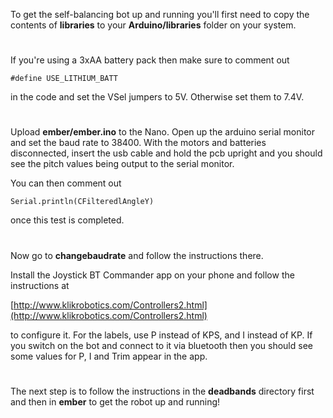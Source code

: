 To get the self-balancing bot up and running you'll first need to copy the contents of **libraries** to your **Arduino/libraries** folder on your system.

#

If you're using a 3xAA battery pack then make sure to comment out 

```
#define USE_LITHIUM_BATT
```

in the code and set the VSel jumpers to 5V. Otherwise set them to 7.4V.

#

Upload **ember/ember.ino** to the Nano. Open up the arduino serial monitor and set the baud rate to 38400. With the motors and batteries disconnected, insert the usb cable and hold the pcb upright and you should see the pitch values being output to the serial monitor.

You can then comment out 

```
Serial.println(CFilteredlAngleY)
```

once this test is completed.  

#

Now go to **changebaudrate** and follow the instructions there.

Install the Joystick BT Commander app on your phone and follow the instructions at

[http://www.klikrobotics.com/Controllers2.html](http://www.klikrobotics.com/Controllers2.html)

to configure it. For the labels, use P instead of KPS, and I instead of KP. If you switch on the bot and connect to it via bluetooth then you should see some values for P, I and Trim appear in the app.  

#

The next step is to follow the instructions in the **deadbands** directory first and then in **ember** to get the robot up and running!
